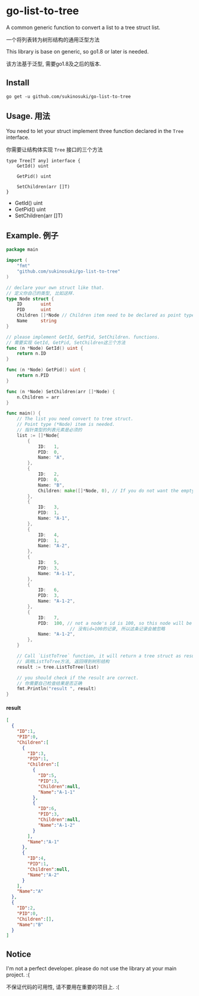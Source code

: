 # go-list-to-tree

A common generic function to convert a list to a tree struct list.

一个将列表转为树形结构的通用泛型方法

This library is base on generic, so go1.8 or later is needed.

该方法基于泛型, 需要go1.8及之后的版本.

## Install

```
go get -u github.com/sukinosuki/go-list-to-tree
```

## Usage. 用法

You need to let your struct implement three function declared in the `Tree` interface.

你需要让结构体实现 `Tree` 接口的三个方法

```golang
type Tree[T any] interface {
	GetId() uint
	
	GetPid() uint
	
	SetChildren(arr []T)
}
```

- GetId() uint
- GetPid() uint
- SetChildren(arr []T)

## Example. 例子

```go
package main

import (
	"fmt"
	"github.com/sukinosuki/go-list-to-tree"
)

// declare your own struct like that.
// 定义你自己的类型, 比如这样.
type Node struct {
	ID       uint
	PID      uint
	Children []*Node // Children item need to be declared as point type.(children元素需要定义为指针类型)
	Name     string
}

// please implement GetId, GetPid, SetChildren. functions.
// 需要实现 GetId, GetPid, SetChildren这三个方法
func (n *Node) GetId() uint {
	return n.ID
}

func (n *Node) GetPid() uint {
	return n.PID
}

func (n *Node) SetChildren(arr []*Node) {
	n.Children = arr
}

func main() {
	// The list you need convert to tree struct.
	// Point type (*Node) item is needed.
	// 指针类型的列表元素是必须的
	list := []*Node{
		{
			ID:   1,
			PID:  0,
			Name: "A",
		},
		{
			ID:   2,
			PID:  0,
			Name: "B", 
			Children: make([]*Node, 0), // If you do not want the empty children is nil as a result 
		},
		{
			ID:   3,
			PID:  1,
			Name: "A-1",
		},
		{
			ID:   4,
			PID:  1,
			Name: "A-2",
		},
		{
			ID:   5,
			PID:  3,
			Name: "A-1-1",
		},
		{
			ID:   6,
			PID:  3,
			Name: "A-1-2",
		},
		{
			ID:   7,
			PID:  100, // not a node's id is 100, so this node will be ignored in result tree.(
			            // 没有id=100的记录, 所以这条记录会被忽略
			Name: "A-1-2",
		},
	}

	// Call `ListToTree` function, it will return a tree struct as result. 
	// 调用ListToTree方法, 返回得到树形结构
	result := tree.ListToTree(list)

	// you should check if the result are correct.
	// 你需要自己检查结果是否正确
	fmt.Println("result ", result)
}

```

#### result

```json
[
  {
    "ID":1,
    "PID":0,
    "Children":[
      {
        "ID":3,
        "PID":1,
        "Children":[
          {
            "ID":5,
            "PID":3,
            "Children":null,
            "Name":"A-1-1"
          },
          {
            "ID":6,
            "PID":3,
            "Children":null,
            "Name":"A-1-2"
          }
        ],
        "Name":"A-1"
      },
      {
        "ID":4,
        "PID":1,
        "Children":null,
        "Name":"A-2"
      }
    ],
    "Name":"A"
  },
  {
    "ID":2,
    "PID":0,
    "Children":[],
    "Name":"B"
  }
]
```

## Notice

I'm not a perfect developer. please do not use the library at your main project. :(

不保证代码的可用性, 请不要用在重要的项目上. :( 